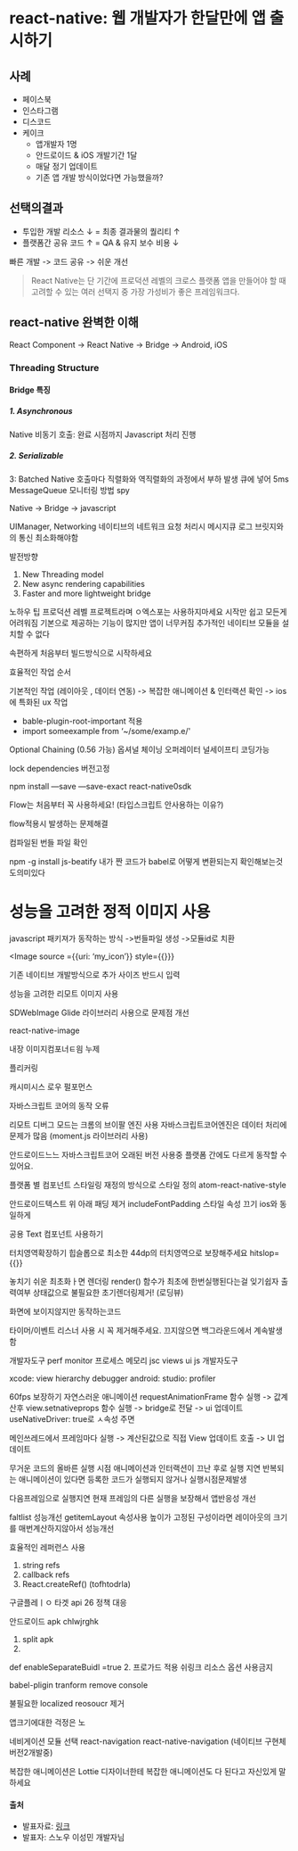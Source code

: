 # react-native: 웹 개발자가 한달만에 앱 출시하기

## 사례
* 페이스북
* 인스타그램
* 디스코드
* 케이크
  * 앱개발자 1명
  * 안드로이드 & iOS 개발기간 1달
  * 매달 정기 업데이트
  * 기존 앱 개발 방식이었다면 가능했을까?

## 선택의결과
* 투입한 개발 리소스 ↓ = 최종 결과물의 퀄리티 ↑
* 플랫폼간 공유 코드 ↑ = QA & 유지 보수 비용 ↓

빠른 개발 -> 코드 공유 -> 쉬운 개선

> React Native는 단 기간에 프로덕션 레벨의 크로스 플랫폼 앱을 만들어야 할 때 고려할 수 있는 여러 선택지 중 가장 가성비가 좋은 프레임워크다.

## react-native 완벽한 이해

React Component -> React Native -> Bridge -> Android, iOS

### Threading Structure

#### Bridge 특징

##### 1. Asynchronous
Native 비동기 호출: 완료 시점까지 Javascript 처리 진행

##### 2. Serializable


3: Batched
Native 호출마다 직렬화와 역직렬화의 과정에서 부하 발생
큐에 넣어 5ms
MessageQueue 모니터링 방법 spy

Native -> Bridge -> javascript

UIManager, Networking
네이티브의 네트워크 요청 처리시 메시지큐 로그
브릿지와의 통신 최소화해야함

발전방향
1. New Threading model
2. New async rendering capabilities
3. Faster and more lightweight bridge

노하우 팁
프로덕션 레벨 프로젝트라며 ㅇ엑스포는 사용하지마세요
시작만 쉽고 모든게 어려워짐
기본으로 제공하는 기능이 많지만 앱이 너무커짐
추가적인 네이티브 모듈을 설치할 수 없다

속편하게 처음부터 빌드방식으로 시작하세요

효율적인 작업 순서

기본적인 작업 (레이아웃 , 데이터 연동) -> 복잡한 애니메이션 & 인터랙션 확인 -> ios에 특화된 ux 작업

* bable-plugin-root-important 적용
* import someexample from ‘~/some/examp.e/'


Optional Chaining (0.56 가능)
옵셔널 체이닝 오퍼레이터 널세이프티 코딩가능

lock dependencies 버전고정

npm install —save —save-exact react-native0sdk


Flow는 처음부터 꼭 사용하세요! 
(타입스크립트 안사용하는 이유?)

flow적용시 발생하는 문제해결

컴파일된 번들 파일 확인

npm -g install js-beatify
내가 짠 코드가 babel로 어떻게 변환되는지 확인해보는것도의미있다

# 성능을 고려한 정적 이미지 사용

javascript 패키져가 동작하는 방식 ->번들파일 생성 ->모듈id로 치환

<Image source ={{uri: ‘my_icon’}} style={{}}}

 기존 네이티브 개발방식으로 추가
사이즈 반드시 입력


성능을 고려한 리모트 이미지 사용

SDWebImage Glide 라이브러리 사용으로 문제점 개선

react-native-image

내장 이미지컴포너ㅌ읨 누제

플리커링

캐시미시스
로우 펄포먼스



자바스크립트 코어의 동작 오류

리모트 디버그 모드는 크롬의 브이팔 엔진 사용
자바스크립트코어엔진은 데이터 처리에 문제가 많음 (moment.js 라이브러리 사용)

안드로이드느느 자바스크립트코어 오래된 버전 사용중
플랫폼 간에도 다르게 동작할 수 있어요.

플랫폼 별 컴포넌트 스타일링
재정의 방식으로 스타일 정의
atom-react-native-style 

안드로이드텍스트 위 아래 패딩 제거
includeFontPadding 스타일 속성 끄기
ios와 동일하게

공용 Text 컴포넌트 사용하기

터치영역확장하기
힙슬롭으로 최소한 44dp의 터치영역으로 보장해주세요
hitslop={{}}

놓치기 쉬운 최초화ㅏ면 렌더링
render() 함수가 최초에 한번실행된다는걸 잊기쉽자
출력여부 상태값으로 불필요한 초기렌더링제거! (로딩뷰)

화면에 보이지않지만 동작하는코드

타이머/이벤트 리스너 사용 시 꼭 제거해주세요.
끄지않으면 백그라운드에서 계속발생함

개발자도구
perf monitor  프로세스 메모리 jsc views ui js 개발자도구

xcode: view hierarchy debugger 
android: studio: profiler

60fps 보장하기
자연스러운 애니메이션
requestAnimationFrame 함수 실행
-> 값계산후 view.setnativeprops 함수 실행
-> bridge로 전달
-> ui 업데이트
useNativeDriver: true로 ㅅ속성 주면

메인쓰레드에서 프레임마다 실행
-> 계산된값으로 직접 View 업데이트 호출
-> UI 업데이트


무거운 코드의 올바른 실행 시점
애니메이션과 인터랙션이 끄난 후로 실행 지연
반복되는 애니메이션이 있다면 등록한 코드가 실행되지 않거나 실행시점문제발생

다음프레임으로 실행지연
현재 프레임의 다른 실행을 보장해서 앱반응성 개선

faltlist 성능개선
getitemLayout  속성사용
높이가 고정된 구성이라면 레이아웃의 크기를 매번계산하지않아서 성능개선

효율적인 레퍼런스 사용
1. string refs
2. callback refs
3. React.createRef() (tofhtodrla)

구글플레ㅣㅇ 타겟 api 26 정책 대응

안드로이드 apk  chlwjrghk
1. split apk
2. 
def enableSeparateBuidl =true
2. 프로가드 적용
쉬링크 리소스 옵션 사용금지

babel-pligin tranform remove console


불필요한 localized reosoucr 제거

앱크기에대한 걱정은 노

네비게이션 모듈 선택
react-navigation
react-native-navigation (네이티브 구현체 버전2개발중)

복잡한 애니메이션은 Lottie
디자이너한테 복잡한 애니메이션도 다 된다고 자신있게 말하세요


#### 출처
* 발표자료: [링크](https://www.slideshare.net/deview/121react-native)
* 발표자: 스노우 이성민 개발자님
